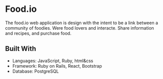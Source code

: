 # Food.io
The food.io web application is design with the intent to be a link between a community of foodies. Were food lovers and interacte. Share information and recipes, and purchase food.

## Built With

- Languages: JavaScript, Ruby, html&css
- Framework: Ruby on Rails, React, Bootstrap
- Database: PostgreSQL

